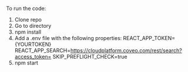 To run the code:

1. Clone repo
2. Go to directory
3. npm install
4. Add a .env file with the following properties:
    REACT_APP_TOKEN={YOURTOKEN}
    REACT_APP_SEARCH=https://cloudplatform.coveo.com/rest/search?access_token=
    SKIP_PREFLIGHT_CHECK=true
5. npm start
